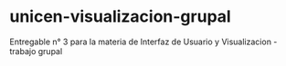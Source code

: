 # unicen-visualizacion-grupal
Entregable n° 3 para la materia de Interfaz de Usuario y Visualizacion - trabajo grupal


